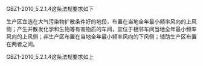 GBZ1-2010_5.2.1.4这条法规要求如下

生产区宜选在大气污染物扩散条件好的地段，布置在当地全年最小频率风向的上风侧；产生并散发化学和生物等有害物质的车间，宜位于相邻车间当地全年最小频率风向的上风侧；非生产区布置在当地全年最小频率风向的下风侧；辅助生产区布置在两者之间。

GBZ1-2010_5.2.1.4这条法规要求如上

